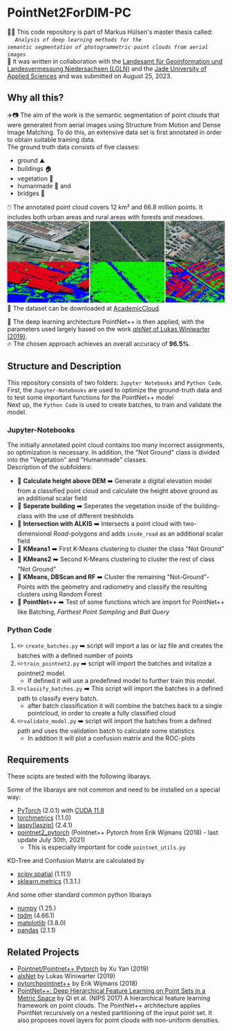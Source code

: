 # PointNet2ForDIM-PC
👨‍🎓 This code repository is part of Markus Hülsen's master thesis called: <br>
&emsp; <code><i>Analysis of deep learning methods for the semantic segmentation of photogrammetric point clouds from aerial images</i></code><br>
🤝 It was written in collaboration with the [Landesamt für Geoinformation und Landesvermessung Niedersachsen (LGLN)](https://www.lgln.niedersachsen.de/startseite/) and the [Jade University of Applied Sciences](https://www.jade-hs.de/) and was submitted on August 25, 2023.

## Why all this?
✈️📷 The aim of the work is the semantic segmentation of point clouds that were generated from aerial images using Structure from Motion and Dense Image Matching. To do this, an extensive data set is first annotated in order to obtain suitable training data. <br>
The ground truth data consists of five classes: 
- ground ⛰️
- buildings 🏠
- vegetation 🌳
- humanmade 🚗 and
- bridges 🌉

🖱️ The annotated point cloud covers 12 km² and 66.8 million points. It includes both urban areas and rural areas with forests and meadows.<br>
![image form the annotated point cloud](trainingsdatensatz.png)
💾 The dataset can be downloaded at [AcademicCloud](https://sync.academiccloud.de/index.php/s/hj5C7ebHkkTZkvQ).<br>

🚀 The deep learning architecture PointNet++ is then applied, with the parameters used largely based on the work [*alsNet* of Lukas Winiwarter (2019)](https://github.com/lwiniwar/alsNet#readme). <br>
🔥 The chosen approach achieves an overall accuracy of **96.5%**.

## Structure and Description
This repository consists of two folders: `Jupyter Notebooks` and `Python Code`. <br> 
First, the `Jupyter-Notebooks` are used to optimize the ground-truth data and to test some important functions for the PointNet++ model<br>
Next up, the `Python Code` is used to create batches, to train and validate the model.

### Jupyter-Notebooks
The initially annotated point cloud contains too many incorrect assignments, so optimization is necessary. In addition, the "Not Ground" class is divided into the "Vegetation" and "Humanmade" classes.<br>
Description of the subfolders:
- 📂 **Calculate height above DEM** ➡️ Generate a digital elevation model from a classified point cloud and calculate the height above ground as an additional scalar field
- 📂 **Seperate building** ➡️ Seperates the vegetation inside of the building-class with the use of different treshholds
- 📂 **Intersection with ALKIS** ➡️ Intersects a point cloud with two-dimensional *Road*-polygons and adds `insde_road` as an additional scalar field
- 📂 **KMeans1** ➡️ First K-Means clustering to cluster the class "Not Ground"
- 📂 **KMeans2** ➡️ Second K-Means clustering to cluster the rest of class "Not Ground"
- 📂 **KMeans, DBScan and RF** ➡️ Cluster the remaining "Not-Ground"-Points with the geometry and radiometry and classify the resulting clusters using Random Forest
- 📂 **PointNet++** ➡️ Test of some functions which are import for PointNet++ like Batching, *Farthest Point Sampling* and *Ball Query*

### Python Code
1. ✏️ `create_batches.py` ➡️ script will import a las or laz file and creates the batches with a defined number of points
2. ✏️`train_pointnet2.py` ➡️ script will import the batches and initalize a pointnet2 model.
   -  If defined it will use a predefined model to further train this model.
3. ✏️`classify_batches.py` ➡️ This script will import the batches in a defined path to classify every batch.
   - after batch classification it will combine the batches back to a single pointcloud, in order to create a fully classified cloud
4. ✏️`validate_model.py` ➡️ script will import the batches from a defined path and uses the validation batch to calculate some statistics
   - In addition it will plot a confusion matrix and the ROC-plots

## Requirements
These scipts are tested with the following libarays.

Some of the libarays are not common and need to be installed on a special way:
- [PyTorch](https://pytorch.org/get-started/locally/) (2.0.1) with [CUDA 11.8](https://developer.nvidia.com/cuda-11-8-0-download-archive)
- [torchmetrics](https://torchmetrics.readthedocs.io/en/stable/pages/quickstart.html) (1.1.0)
- [laspy[laszip]](https://laspy.readthedocs.io/en/latest/installation.html) (2.4.1)
- [pointnet2_pytorch](https://github.com/erikwijmans/Pointnet2_PyTorch) (Pointnet++ Pytorch from Erik Wijmans (2018) - last update July 30th, 2021)
  - This is especially important for code `pointnet_utils.py`

KD-Tree and Confusion Matrix are calculated by
- [scipy.spatial](https://scipy.org/install/) (1.11.1) 
- [sklearn.metrics](https://scikit-learn.org/stable/install.html) (1.3.1.)

And some other standard common python libarays
- [numpy](https://numpy.org/install/) (1.25.)
- [tqdm](https://pypi.org/project/tqdm/) (4.66.1)
- [matplotlib](https://matplotlib.org/stable/users/installing/index.html) (3.8.0)
- [pandas](https://pandas.pydata.org/docs/getting_started/install.html) (2.1.1)

## Related Projects
- [Pointnet/Pointnet++ Pytorch](https://github.com/yanx27/Pointnet_Pointnet2_pytorch) by Xu Yan (2019)
- [alsNet](https://github.com/lwiniwar/alsNet) by Lukas Winiwarter (2019)
- [pytorchpointnet++](https://github.com/erikwijmans/Pointnet2_PyTorch) by Erik Wijmans (2018)
- [PointNet++: Deep Hierarchical Feature Learning on Point Sets in a Metric Space](http://stanford.edu/~rqi/pointnet2/) by Qi et al. (NIPS 2017) A hierarchical feature learning framework on point clouds. The PointNet++ architecture applies PointNet recursively on a nested partitioning of the input point set. It also proposes novel layers for point clouds with non-uniform densities.
